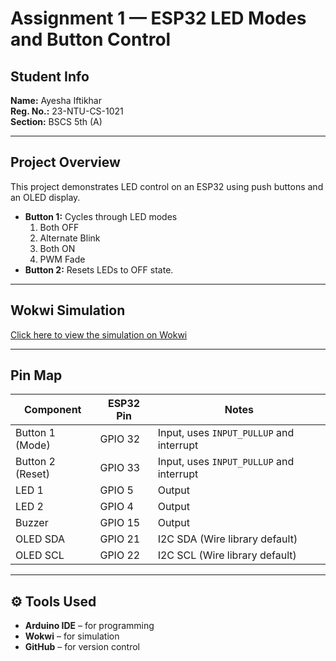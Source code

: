 # Assignment 1 — ESP32 LED Modes and Button Control

##  Student Info
**Name:** Ayesha Iftikhar  
**Reg. No.:** 23-NTU-CS-1021  
**Section:** BSCS 5th (A)

---

##  Project Overview
This project demonstrates LED control on an ESP32 using push buttons and an OLED display.  
- **Button 1:** Cycles through LED modes  
  1. Both OFF  
  2. Alternate Blink  
  3. Both ON  
  4. PWM Fade  
- **Button 2:** Resets LEDs to OFF state.  

---

##  Wokwi Simulation
[Click here to view the simulation on Wokwi](
https://wokwi.com/projects/445891897104150529
)

---

##  Pin Map
| Component        | ESP32 Pin | Notes                                    |
| ---------------- | --------- | ---------------------------------------- |
| Button 1 (Mode)  | GPIO 32   | Input, uses `INPUT_PULLUP` and interrupt |
| Button 2 (Reset) | GPIO 33   | Input, uses `INPUT_PULLUP` and interrupt |
| LED 1            | GPIO 5    | Output                                   |
| LED 2            | GPIO 4    | Output                                   |
| Buzzer           | GPIO 15   | Output                                   |
| OLED SDA         | GPIO 21   | I2C SDA (Wire library default)           |
| OLED SCL         | GPIO 22   | I2C SCL (Wire library default)           |

---

## ⚙️ Tools Used
- **Arduino IDE** – for programming  
- **Wokwi** – for simulation  
- **GitHub** – for version control
